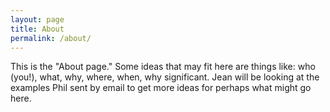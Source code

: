 ```yaml
---
layout: page
title: About
permalink: /about/
---
```


This is the "About page." Some ideas that may fit here are things like: who (you!), what, why, where, when, why significant. Jean will be looking at the examples Phil sent by email to get more ideas for perhaps what might go here.
